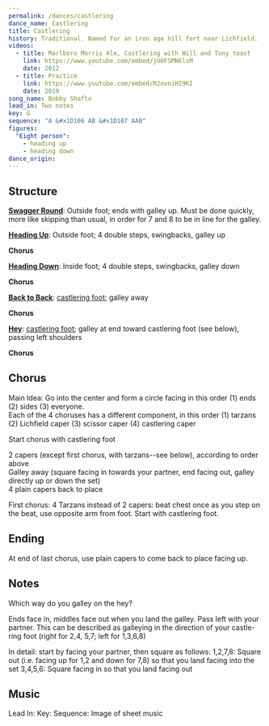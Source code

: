 ```yaml
---
permalink: /dances/castlering
dance_name: Castlering
title: Castlering
history: Traditional. Named for an iron age hill fort near Lichfield.
videos:
  - title: Marlboro Morris Ale, Castlering with Will and Tony toast
    link: https://www.youtube.com/embed/jU0FSMN6lsM
    date: 2012
  - title: Practice
    link: https://www.youtube.com/embed/R2nvniHI9KI
    date: 2019
song_name: Bobby Shafto
lead_in: Two notes
key: G
sequence: "A &#x1D106 AB &#x1D107 AAB"
figures:
  "Eight person":
    - heading up
    - heading down
dance_origin:
---
```

## Structure

**[Swagger Round](/figures#swagger-round)**:
Outside foot; ends with galley up.  Must be done quickly, more like skipping than usual, in order for 7 and 8 to be in line for the galley.

**[Heading Up](/figures#heading-up)**:
Outside foot; 4 double steps, swingbacks, galley up

**Chorus**

**[Heading Down](/figures#heading-down)**:
Inside foot; 4 double steps, swingbacks, galley down

**Chorus**

**[Back to Back](/figures#back-to-back)**:
[castlering foot](/figures#castlering-foot); galley away

**Chorus**

**[Hey](/figures#hey)**:
[castlering foot](/figures#castlering-foot); galley at end toward castlering foot (see below), passing left shoulders

**Chorus**

## Chorus

Main Idea: Go into the center and form a circle facing in this order (1) ends (2) sides (3) everyone. <br>
Each of the 4 choruses has a different component, in this order (1) tarzans (2) Lichfield caper (3) scissor caper (4) castlering caper

Start chorus with castlering foot

2 capers (except first chorus, with tarzans--see below), according to order above<br>
Galley away (square facing in towards your partner, end facing out, galley directly up or down the set)<br>
4 plain capers back to place<br>

First chorus: 4 Tarzans instead of 2 capers: beat chest once as you step on the beat, use opposite arm from foot.  Start with castlering foot.

## Ending

At end of last chorus, use plain capers to come back to place facing up.

## Notes

Which way do you galley on the hey?

Ends face in, middles face out when you land the galley.  Pass left with your partner.  This can be described as galleying in the direction of your castle-ring foot (right for 2,4, 5,7; left for 1,3,6,8)

In detail: start by facing your partner, then square as follows:
1,2,7,8: Square out (i.e. facing up for 1,2 and down for 7,8) so that you land facing into the set
3,4,5,6: Square facing in so that you land facing out


## Music
Lead In:
Key:
Sequence:
Image of sheet music
